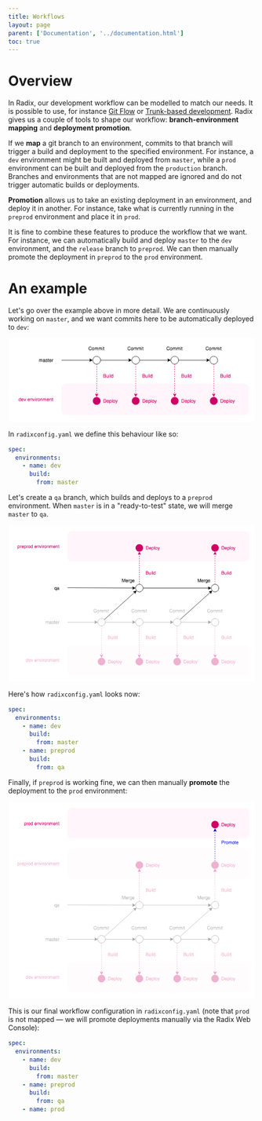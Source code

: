 ```yaml
---
title: Workflows
layout: page
parent: ['Documentation', '../documentation.html']
toc: true
---
```


# Overview

In Radix, our development workflow can be modelled to match our needs. It is possible to use, for instance [Git Flow](https://nvie.com/posts/a-successful-git-branching-model/) or [Trunk-based development](https://paulhammant.com/2013/04/05/what-is-trunk-based-development/). Radix gives us a couple of tools to shape our workflow: **branch-environment mapping** and **deployment promotion**.

If we **map** a git branch to an environment, commits to that branch will trigger a build and deployment to the specified environment. For instance, a `dev` environment might be built and deployed from `master`, while a `prod` environment can be built and deployed from the `production` branch. Branches and environments that are not mapped are ignored and do not trigger automatic builds or deployments.

**Promotion** allows us to take an existing deployment in an environment, and deploy it in another. For instance, take what is currently running in the `preprod` environment and place it in `prod`.

It is fine to combine these features to produce the workflow that we want. For instance, we can automatically build and deploy `master` to the `dev` environment, and the `release` branch to `preprod`. We can then manually promote the deployment in `preprod` to the `prod` environment.

# An example

Let's go over the example above in more detail. We are continuously working on `master`, and we want commits here to be automatically deployed to `dev`:

![Dev-only workflow](images/workflow-dev.png)

In `radixconfig.yaml` we define this behaviour like so:

```yaml
spec:
  environments:
    - name: dev
      build:
        from: master
```

Let's create a `qa` branch, which builds and deploys to a `preprod` environment. When `master` is in a "ready-to-test" state, we will merge `master` to `qa`.

![Dev and QA workflow](images/workflow-dev-qa.png)

Here's how `radixconfig.yaml` looks now:

```yaml
spec:
  environments:
    - name: dev
      build:
        from: master
    - name: preprod
      build:
        from: qa
```

Finally, if `preprod` is working fine, we can then manually **promote** the deployment to the `prod` environment:

![Dev, QA, and prod workflow](images/workflow-dev-qa-prod.png)

This is our final workflow configuration in `radixconfig.yaml` (note that `prod` is not mapped — we will promote deployments manually via the Radix Web Console):

```yaml
spec:
  environments:
    - name: dev
      build:
        from: master
    - name: preprod
      build:
        from: qa
    - name: prod
```
